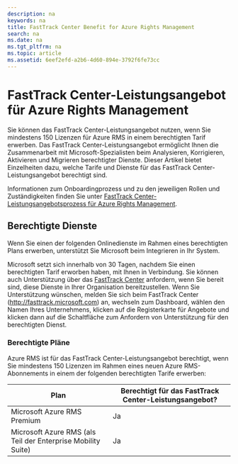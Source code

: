 ```yaml
---
description: na
keywords: na
title: FastTrack Center Benefit for Azure Rights Management
search: na
ms.date: na
ms.tgt_pltfrm: na
ms.topic: article
ms.assetid: 6eef2efd-a2b6-4d60-894e-3792f6fe73cc
---
```

# FastTrack Center-Leistungsangebot f&#252;r Azure Rights Management
Sie können das FastTrack Center-Leistungsangebot nutzen, wenn Sie mindestens 150 Lizenzen für Azure RMS in einem berechtigten Tarif erwerben. Das FastTrack Center-Leistungsangebot ermöglicht Ihnen die Zusammenarbeit mit Microsoft-Spezialisten beim Analysieren, Korrigieren, Aktivieren und Migrieren berechtigter Dienste. Dieser Artikel bietet Einzelheiten dazu, welche Tarife und Dienste für das FastTrack Center-Leistungsangebot berechtigt sind.

Informationen zum Onboardingprozess und zu den jeweiligen Rollen und Zuständigkeiten finden Sie unter [FastTrack Center-Leistungsangebotsprozess für Azure Rights Management](../Topic/FastTrack_Center_Benefit_Process_for_Azure_Rights_Management.md).

## Berechtigte Dienste
Wenn Sie einen der folgenden Onlinedienste im Rahmen eines berechtigten Plans erwerben, unterstützt Sie Microsoft beim Integrieren in Ihr System.

Microsoft setzt sich innerhalb von 30 Tagen, nachdem Sie einen berechtigten Tarif erworben haben, mit Ihnen in Verbindung. Sie können auch Unterstützung über das [FastTrack Center](http://fasttrack.microsoft.com/) anfordern, wenn Sie bereit sind, diese Dienste in Ihrer Organisation bereitzustellen. Wenn Sie Unterstützung wünschen, melden Sie sich beim FastTrack Center (http://fasttrack.microsoft.com) an, wechseln zum Dashboard, wählen den Namen Ihres Unternehmens, klicken auf die Registerkarte für Angebote und klicken dann auf die Schaltfläche zum Anfordern von Unterstützung für den berechtigten Dienst.

### Berechtigte Pläne
Azure RMS ist für das FastTrack Center-Leistungsangebot berechtigt, wenn Sie mindestens 150 Lizenzen im Rahmen eines neuen Azure RMS-Abonnements in einem der folgenden berechtigten Tarife erwerben:

|Plan|Berechtigt für das FastTrack Center-Leistungsangebot?|
|--------|---------------------------------------------------------|
|Microsoft Azure RMS Premium|Ja|
|Microsoft Azure RMS (als Teil der Enterprise Mobility Suite)|Ja|
